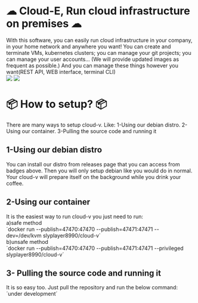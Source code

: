 # ☁ Cloud-E, Run cloud infrastructure on premises ☁
With this software, you can easily run cloud infrastructure in your company, in your home network and anywhere you want!
You can create and terminate VMs, kubernetes clusters; you can manage your git projects; you can manage your user accounts...
(We will provide updated images as frequent as possible.)
And you can manage these things however you want(REST API, WEB interface, terminal CLI)
<br/><img src="https://img.shields.io/badge/Docker-Repository-03fcdf?link=https://hub.docker.com/r/slyplayer8990/cloud-v"></img> <img src="https://github.com/slyplayer8990/cloud-v/actions/workflows/docker-image.yml/badge.svg"></img>
# 📦 How to setup? 📦
There are many ways to setup cloud-v. Like:
1-Using our debian distro.
2-Using our container.
3-Pulling the source code and running it
## 1-Using our debian distro
You can install our distro from releases page that you can access from badges above. Then you will only setup debian like you would do in normal. Your cloud-v will prepare itself on the background while you drink your coffee.
## 2-Using our container
It is the easiest way to run cloud-v you just need to run: <br/>
a)safe method <br/>
´docker run --publish=47470:47470 --publish=47471:47471 --dev=/dev/kvm slyplayer8990/cloud-v´ <br/>
b)unsafe method <br/>
´docker run --publish=47470:47470 --publish=47471:47471 --privileged slyplayer8990/cloud-v´ <br/>
## 3- Pulling the source code and running it
It is so easy too. Just pull the repository and run the below command: <br/>
´under development´
